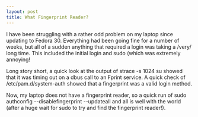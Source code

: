 ```yaml
---
layout: post
title: What Fingerprint Reader?
---
```


I have been struggling with a rather odd problem on my laptop since updating to Fedora 30. Everything had been going fine for a number of weeks, but all of a sudden anything that required a login was taking a /very/ long time. This included the initial login and sudo (which was extremely annoying!

Long story short, a quick look at the output of
    strace -s 1024 su
showed that it was timing out on a dbus call to an Fprint service.  A quick check of /etc/pam.d/system-auth showed that a fingerprint was a valid login method.

Now, my laptop does not have a fingerprint reader, so a quick run of
    sudo authconfig --disablefingerprint --updateall
and all is well with the world (after a huge wait for sudo to try and find the fingerprint reader!).
